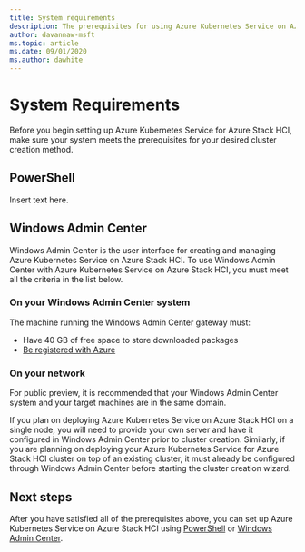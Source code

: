 ```yaml
---
title: System requirements
description: The prerequisites for using Azure Kubernetes Service on Azure Stack HCI.
author: davannaw-msft
ms.topic: article
ms.date: 09/01/2020
ms.author: dawhite
---
```


# System Requirements

Before you begin setting up Azure Kubernetes Service for Azure Stack HCI, make sure your system meets the prerequisites for your desired cluster creation method.

## PowerShell
Insert text here.

## Windows Admin Center
Windows Admin Center is the user interface for creating and managing Azure Kubernetes Service on Azure Stack HCI. To use Windows Admin Center with Azure Kubernetes Service on Azure Stack HCI, you must meet all the criteria in the list below.

### On your Windows Admin Center system
The machine running the Windows Admin Center gateway must:
* Have 40 GB of free space to store downloaded packages
* [Be registered with Azure](https://docs.microsoft.com/windows-server/manage/windows-admin-center/azure/azure-integration)

### On your network
For public preview, it is recommended that your Windows Admin Center system and your target machines are in the same domain. 

If you plan on deploying Azure Kubernetes Service on Azure Stack HCI on a single node, you will need to provide your own server and have it configured in Windows Admin Center prior to cluster creation. Similarly, if you are planning on deploying your Azure Kubernetes Service for Azure Stack HCI cluster on top of an existing cluster, it must already be configured through Windows Admin Center before starting the cluster creation wizard. 

## Next steps
After you have satisfied all of the prerequisites above, you can set up Azure Kubernetes Service on Azure Stack HCI using [PowerShell](\quickstart-setup-ps) or [Windows Admin Center](\quickstart-setup-wac). 